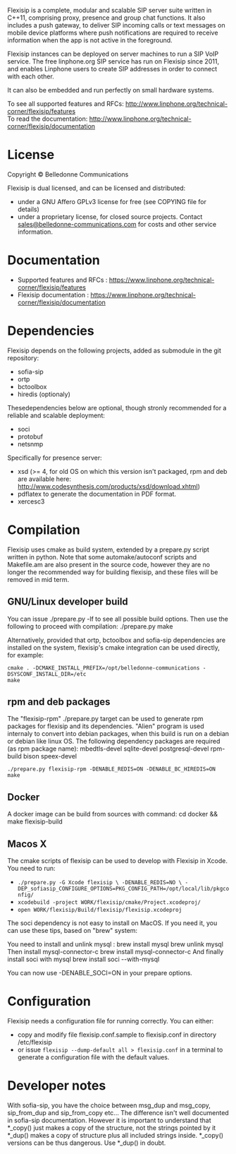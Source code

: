 Flexisip is a complete, modular and scalable SIP server suite written in C++11, comprising proxy, presence and group chat functions.
It also includes a push gateway, to deliver SIP incoming calls or text messages on mobile device platforms where push notifications are required to receive information when the app is not active in the foreground.

Flexisip instances can be deployed on server machines to run a SIP VoIP service. 
The free linphone.org SIP service has run on Flexisip since 2011, and enables Linphone users to create SIP addresses in order to connect with each other.

It can also be embedded and run perfectly on small hardware systems.

To see all supported features and RFCs: http://www.linphone.org/technical-corner/flexisip/features <br/>
To read the documentation: http://www.linphone.org/technical-corner/flexisip/documentation

# License

Copyright © Belledonne Communications

Flexisip is dual licensed, and can be licensed and distributed:
- under a GNU Affero GPLv3 license for free (see COPYING file for details)
- under a proprietary license, for closed source projects. Contact sales@belledonne-communications.com for costs and other service information.

# Documentation

- Supported features and RFCs : https://www.linphone.org/technical-corner/flexisip/features  
- Flexisip documentation : https://www.linphone.org/technical-corner/flexisip/documentation

# Dependencies

Flexisip depends on the following projects, added as submodule in the git repository:
- sofia-sip
- ortp
- bctoolbox
- hiredis (optionaly)

Thesedependencies below are optional, though stronly recommended for a reliable and scalable deployment:
- soci
- protobuf
- netsnmp

Specifically for presence server:
- xsd (>= 4, for old OS on which this version isn't packaged, rpm and deb
  are available here: http://www.codesynthesis.com/products/xsd/download.xhtml)
- pdflatex to generate the documentation in PDF format.
- xercesc3


# Compilation

Flexisip uses cmake as build system, extended by a prepare.py script written in python.
Note that some automake/autoconf scripts and Makefile.am are also present in the source code, however
they are no longer the recommended way for building flexisip, and these files will be removed in mid term.

## GNU/Linux developer build

You can issue ./prepare.py -lf to see all possible build options.
Then use the following to proceed with compilation:
	./prepare.py <build options>
	make


Alternatively, provided that ortp, bctoolbox and sofia-sip dependencies are installed on the system, flexisip's cmake
integration can be used directly, for example:

	cmake . -DCMAKE_INSTALL_PREFIX=/opt/belledonne-communications -DSYSCONF_INSTALL_DIR=/etc
	make

## rpm and deb packages

The "flexisip-rpm" ./prepare.py target can be used to generate rpm packages for flexisip and its dependencies.
"Alien" program is used internaly to convert into debian packages, when this build is run on a debian or debian like linux OS.
The following dependency packages are required (as rpm package name): 
 mbedtls-devel sqlite-devel postgresql-devel rpm-build bison speex-devel

	./prepare.py flexisip-rpm -DENABLE_REDIS=ON -DENABLE_BC_HIREDIS=ON
	make

## Docker

A docker image can be build from sources with command:
	cd docker && make flexisip-build

## Macos X

The cmake scripts of flexisip can be used to develop with Flexisip in Xcode.
You need to run:
- `./prepare.py -G Xcode flexisip \
	-DENABLE_REDIS=NO \
	-DEP_sofiasip_CONFIGURE_OPTIONS=PKG_CONFIG_PATH=/opt/local/lib/pkgconfig/ `
- `xcodebuild -project WORK/flexisip/cmake/Project.xcodeproj/ `
- `open WORK/flexisip/Build/flexisip/flexisip.xcodeproj`

The soci dependency is not easy to install on MacOS. If you need it, you can use these tips, based on "brew" system:

You need to install and unlink mysql :
brew install mysql
brew unlink mysql
Then install mysql-connector-c
brew install mysql-connector-c
And finally install soci with mysql
brew install soci --with-mysql

You can now use -DENABLE_SOCI=ON in your prepare options.

# Configuration


Flexisip needs a configuration file for running correctly.
You can either:
- copy and modify file flexisip.conf.sample to flexisip.conf in directory <prefix>/etc/flexisip
- or issue `flexisip --dump-default all > flexisip.conf` in a terminal
  to generate a configuration file with the default values.

# Developer notes

With sofia-sip, you have the choice between msg_dup and msg_copy,
sip_from_dup and sip_from_copy etc...
The difference isn't well documented in sofia-sip documentation.
However it is important to understand that
*_copy() just makes a copy of the structure, not the strings pointed by it
*_dup() makes a copy of structure plus all included strings inside.
*_copy() versions can be thus dangerous. Use *_dup() in doubt.

